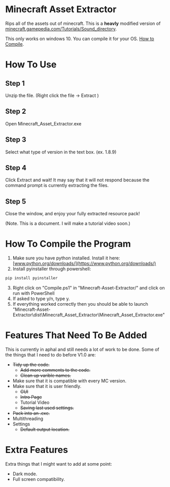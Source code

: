 # Minecraft Asset Extractor
Rips all of the assets out of minecraft. This is a **heavly** modified version of [minecraft.gamepedia.com/Tutorials/Sound_directory](https://minecraft.gamepedia.com/Tutorials/Sound_directory).

This only works on windows 10. You can compile it for your OS. [How to Compile](#how-to-compile-the-program).

# How To Use
## Step 1
Unzip the file. (Right click the file -> Extract )
## Step 2
Open Minecraft_Asset_Extractor.exe
## Step 3
Select what type of version in the text box. (ex. 1.8.9)
## Step 4
Click Extract and wait! It may say that it will not respond because the command prompt is currently extracting the files.
## Step 5
Close the window, and enjoy your fully extracted resource pack!

(Note. This is a document. I will make a tutorial video soon.)
  
# How To Compile the Program
1. Make sure you have python installed. Install it here: [www.python.org/downloads/](https://www.python.org/downloads/)
2. Install pyinstaller through powershell:
```powershell
pip install pyinstaller
```
3. Right click on "Compile.ps1" in "Minecraft-Asset-Extractor/" and click on run with PowerShell
4. If asked to type y/n, type y.
5. If everything worked correctly then you should be able to launch "Minecraft-Asset-Extractor\dist\Minecraft_Asset_Extractor\Minecraft_Asset_Extractor.exe"

# Features That Need To Be Added
This is currently in aphal and still needs a lot of work to be done. Some of the things that I need to do before V1.0 are:
- ~~Tidy up the code.~~
  - ~~Add more comments to the code.~~
  - ~~Clean up varible names.~~
- Make sure that it is compatible with every MC version.
- Make sure that it is user friendly.
  - ~~GUI~~
  - ~~Intro Page~~
  - Tutorial Video
  - ~~Saving last used settings.~~
- ~~Pack into an .exe.~~
- Multithreading
- Settings
   - ~~Default output location.~~

# Extra Features
Extra things that I might want to add at some point:
- Dark mode.
- Full screen compatibility.
